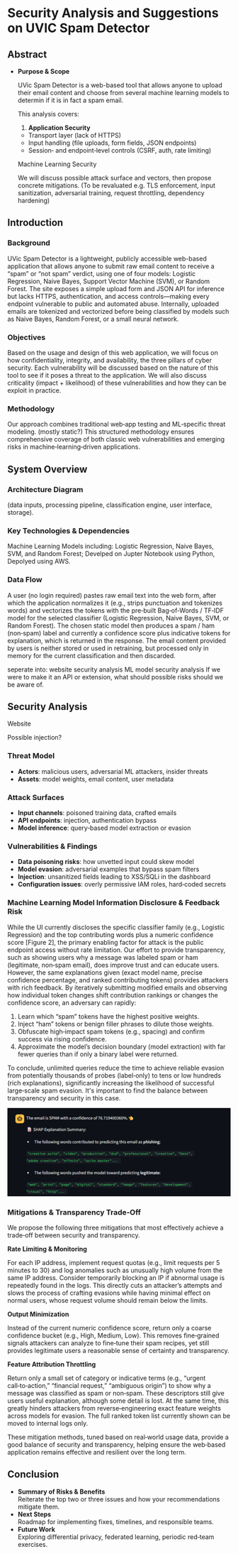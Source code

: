 # Security Analysis and Suggestions on UVIC Spam Detector

## Abstract
- **Purpose & Scope**  

  UVic Spam Detector is a web-based tool that allows anyone to upload their email content and choose from several machine learning models to determin if it is in fact a spam email. 
  
  This analysis covers:

  1. **Application Security**  
   - Transport layer (lack of HTTPS)  
   - Input handling (file uploads, form fields, JSON endpoints)  
   - Session‑ and endpoint‑level controls (CSRF, auth, rate limiting)

  Machine Learning Security

  We will discuss possible attack surface and vectors, then propose concrete mitigations.  (To be revaluated e.g. TLS enforcement, input sanitization, adversarial training, request throttling, dependency hardening)

## Introduction

### Background  
UVic Spam Detector is a lightweight, publicly accessible web-based application that allows anyone to submit raw email content to receive a “spam” or “not spam” verdict, using one of four models: Logistic Regression, Naive Bayes, Support Vector Machine (SVM), or Random Forest. The site exposes a simple upload form and JSON API for inference but lacks HTTPS, authentication, and access controls—making every endpoint vulnerable to public and automated abuse. Internally, uploaded emails are tokenized and vectorized before being classified by models such as Naive Bayes, Random Forest, or a small neural network.

### Objectives  
Based on the usage and design of this web application, we will focus on how confidentiality, integrity, and availability, the three pillars of cyber security. Each vulnerability will be discussed based on the nature of this tool to see if it poses a threat to the application. We will also discuss criticality (impact + likelihood) of these vulnerabilities and how they can be exploit in practice.

### Methodology
Our approach combines traditional web‑app testing and ML‑specific threat modeling. (mostly static?)
This structured methodology ensures comprehensive coverage of both classic web vulnerabilities and emerging risks in machine‑learning‑driven applications.

## System Overview
### Architecture Diagram  
(data inputs, processing pipeline, classification engine, user interface, storage).  

### Key Technologies & Dependencies  
Machine Learning Models including: Logistic Regression, Naive Bayes, SVM, and Random Forest; Develped on Jupter Notebook using Python, Depolyed using AWS.  
### Data Flow  
A user (no login required) pastes raw email text into the web form, after which the application normalizes it (e.g., strips punctuation and tokenizes words) and vectorizes the tokens with the pre‑built Bag‑of‑Words / TF‑IDF model for the selected classifier (Logistic Regression, Naive Bayes, SVM, or Random Forest). The chosen static model then produces a spam / ham (non‑spam) label and currently a confidence score plus indicative tokens for explanation, which is returned in the response. The email content provided by users is neither stored or used in retraining, but processed only in memory for the current classification and then discarded.

seperate into: 
website security analysis
ML model security analysis
If we were to make it an API or extension, what should possible risks should we be aware of.

## Security Analysis

Website

Possible injection? 
### Threat Model  
- **Actors**: malicious users, adversarial ML attackers, insider threats  
- **Assets**: model weights, email content, user metadata  
### Attack Surfaces  
- **Input channels**: poisoned training data, crafted emails  
- **API endpoints**: injection, authentication bypass  
- **Model inference**: query‑based model extraction or evasion  
### Vulnerabilities & Findings  
- **Data poisoning risks**: how unvetted input could skew model  
- **Model evasion**: adversarial examples that bypass spam filters  
- **Injection**: unsanitized fields leading to XSS/SQLi in the dashboard  
- **Configuration issues**: overly permissive IAM roles, hard‑coded secrets  

### Machine Learning Model Information Disclosure & Feedback Risk

While the UI currently discloses the specific classifier family (e.g., Logistic Regression) and the top contributing words plus a numeric confidence score [Figure 2], the primary enabling factor for attack is the public endpoint access without rate limitation. Our effort to provide transparency, such as showing users why a message was labeled spam or ham (legitimate, non‑spam email), does improve trust and can educate users. However, the same explanations given (exact model name, precise confidence percentage, and ranked contributing tokens) provides attackers with rich feedback. By iteratively submitting modified emails and observing how individual token changes shift contribution rankings or changes the confidence score, an adversary can rapidly:

1. Learn which “spam” tokens have the highest positive weights.
2. Inject “ham” tokens or benign filler phrases to dilute those weights.
3. Obfuscate high‑impact spam tokens (e.g., spacing) and confirm success via rising confidence.
4. Approximate the model’s decision boundary (model extraction) with far fewer queries than if only a binary label were returned.

To conclude, unlimited queries reduce the time to achieve reliable evasion from potentially thousands of probes (label‑only) to tens or low hundreds (rich explanations), significantly increasing the likelihood of successful large‑scale spam evasion. It's important to find the balance between transparency and security in this case.

![alt text](Explaination_provided.png)


### Mitigations & Transparency Trade‑Off

We propose the following three mitigations that most effectively achieve a trade‑off between security and transparency.

**Rate Limiting & Monitoring**

For each IP address, implement request quotas (e.g., limit requests per 5 minutes to 30) and log anomalies such as unusually high volume from the same IP address. Consider temporarily blocking an IP if abnormal usage is repeatedly found in the logs. This directly cuts an attacker’s attempts and slows the process of crafting evasions while having minimal effect on normal users, whose request volume should remain below the limits.

**Output Minimization**

Instead of the current numeric confidence score, return only a coarse confidence bucket (e.g., High, Medium, Low). This removes fine‑grained signals attackers can analyze to fine‑tune their spam recipes, yet still provides legitimate users a reasonable sense of certainty and transparency.

**Feature Attribution Throttling**

Return only a small set of category or indicative terms (e.g., “urgent call‑to‑action,” “financial request,” “ambiguous origin”) to show why a message was classified as spam or non‑spam. These descriptors still give users useful explanation, although some detail is lost. At the same time, this greatly hinders attackers from reverse‑engineering exact feature weights across models for evasion. The full ranked token list currently shown can be moved to internal logs only.

These mitigation methods, tuned based on real‑world usage data, provide a good balance of security and transparency, helping ensure the web‑based application remains effective and resilient over the long term.


## Conclusion
- **Summary of Risks & Benefits**  
  Reiterate the top two or three issues and how your recommendations mitigate them.  
- **Next Steps**  
  Roadmap for implementing fixes, timelines, and responsible teams.  
- **Future Work**  
  Exploring differential privacy, federated learning, periodic red‑team exercises.
